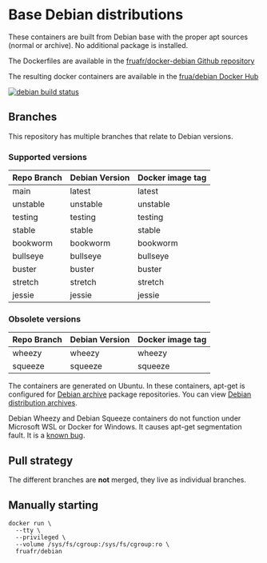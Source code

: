 # Base Debian distributions

These containers are built from Debian base with the proper apt sources (normal or archive). No additional package is installed.

The Dockerfiles are available in the [fruafr/docker-debian Github repository](https://github.com/fruafr/docker-debian)

The resulting docker containers are available in the [frua/debian Docker Hub](https://hub.docker.com/repository/docker/fruafr/debian)

[![debian build status](https://img.shields.io/docker/cloud/build/fruafr/debian.svg)](https://hub.docker.com/repository/docker/fruafr/debian)

## Branches

This repository has multiple branches that relate to Debian versions.

### Supported versions

|Repo Branch  |Debian Version      |Docker image tag|
|--------|--------------------|----------------|
|main    |latest              |latest          |
|unstable|unstable            |unstable        |
|testing |testing             |testing         |
|stable  |stable              |stable          |
|bookworm|bookworm            |bookworm        |
|bullseye|bullseye            |bullseye        |
|buster  |buster              |buster          |
|stretch |stretch             |stretch         |
|jessie  |jessie              |jessie          |

### Obsolete versions 

|Repo Branch  |Debian Version      |Docker image tag|
|-------------|--------------------|----------------|
|wheezy       |wheezy              |wheezy          |
|squeeze      |squeeze             |squeeze         |

The containers are generated on Ubuntu. In these containers, apt-get is configured for [Debian archive](http://archive.debian.org/) package repositories. You can view [Debian distribution archives](https://www.debian.org/distrib/archive.html).

Debian Wheezy and Debian Squeeze containers do not function under Microsoft WSL or Docker for Windows. It causes apt-get segmentation fault. It is a [known bug](https://forums.docker.com/t/running-apt-get-on-debian-wheezy-gives-me-a-seg-fault/121346).

## Pull strategy

The different branches are **not** merged, they live as individual branches.

## Manually starting

```
docker run \
  --tty \
  --privileged \
  --volume /sys/fs/cgroup:/sys/fs/cgroup:ro \
  fruafr/debian
```
